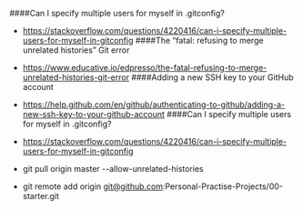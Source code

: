 ####Can I specify multiple users for myself in .gitconfig?
- https://stackoverflow.com/questions/4220416/can-i-specify-multiple-users-for-myself-in-gitconfig
####The “fatal: refusing to merge unrelated histories” Git error
- https://www.educative.io/edpresso/the-fatal-refusing-to-merge-unrelated-histories-git-error
####Adding a new SSH key to your GitHub account
- https://help.github.com/en/github/authenticating-to-github/adding-a-new-ssh-key-to-your-github-account
####Can I specify multiple users for myself in .gitconfig?
- https://stackoverflow.com/questions/4220416/can-i-specify-multiple-users-for-myself-in-gitconfig


- git pull origin master --allow-unrelated-histories

- git remote add origin git@github.com:Personal-Practise-Projects/00-starter.git
